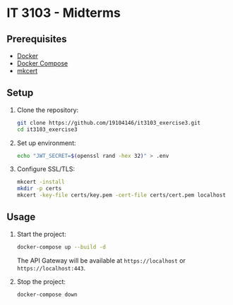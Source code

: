 # IT 3103 - Midterms

## Prerequisites

- [Docker](https://docs.docker.com/)
- [Docker Compose](https://docs.docker.com/compose/)
- [mkcert](https://github.com/FiloSottile/mkcert)

## Setup

1. Clone the repository:

   ```bash
   git clone https://github.com/19104146/it3103_exercise3.git
   cd it3103_exercise3
   ```

2. Set up environment:

   ```bash
   echo "JWT_SECRET=$(openssl rand -hex 32)" > .env
   ```

3. Configure SSL/TLS:
   ```bash
   mkcert -install
   mkdir -p certs
   mkcert -key-file certs/key.pem -cert-file certs/cert.pem localhost 127.0.0.1
   ```

## Usage

1. Start the project:

   ```bash
   docker-compose up --build -d
   ```

   The API Gateway will be available at `https://localhost` or `https://localhost:443`.

2. Stop the project:
   ```bash
   docker-compose down
   ```
